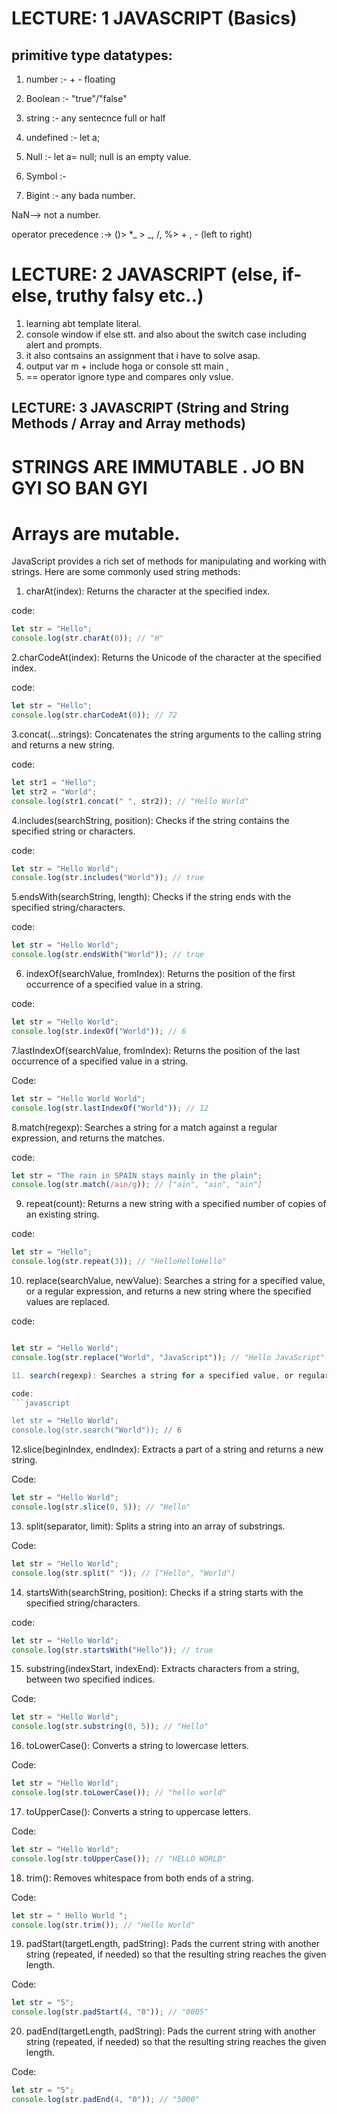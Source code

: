 # LECTURE: 1 JAVASCRIPT (Basics)

## primitive type datatypes:

1. number :- + - floating
2. Boolean :- "true"/"false"
3. string :- any sentecnce full or half
4. undefined :- let a;
5. Null :- let a= null; null is an empty value.

6. Symbol :-
7. Bigint :- any bada number.

NaN--> not a number.

operator precedence :-> ()> \*_ > _, /, %> + , - (left to right)

# LECTURE: 2 JAVASCRIPT (else, if-else, truthy falsy etc..)

1. learning abt template literal.
2. console window if else stt. and also about the switch case including alert and prompts.
3. it also contsains an assignment that i have to solve asap.
4. output var m + include hoga or console stt main ,
5. == operator ignore type and compares only vslue.

## LECTURE: 3 JAVASCRIPT (String and String Methods / Array and Array methods)

# STRINGS ARE IMMUTABLE . JO BN GYI SO BAN GYI

# Arrays are mutable.

JavaScript provides a rich set of methods for manipulating and working with strings. Here are some commonly used string methods:

1. charAt(index): Returns the character at the specified index.

code:

```javascript
let str = "Hello";
console.log(str.charAt(0)); // "H"
```

2.charCodeAt(index): Returns the Unicode of the character at the specified index.

code:

```javascript
let str = "Hello";
console.log(str.charCodeAt(0)); // 72
```

3.concat(...strings): Concatenates the string arguments to the calling string and returns a new string.

code:

```javascript
let str1 = "Hello";
let str2 = "World";
console.log(str1.concat(" ", str2)); // "Hello World"
```

4.includes(searchString, position): Checks if the string contains the specified string or characters.

code:

```javascript
let str = "Hello World";
console.log(str.includes("World")); // true
```

5.endsWith(searchString, length): Checks if the string ends with the specified string/characters.

code:

```javascript
let str = "Hello World";
console.log(str.endsWith("World")); // true
```

6. indexOf(searchValue, fromIndex): Returns the position of the first occurrence of a specified value in a string.

code:

```javascript
let str = "Hello World";
console.log(str.indexOf("World")); // 6
```

7.lastIndexOf(searchValue, fromIndex): Returns the position of the last occurrence of a specified value in a string.

Code:

```javascript
let str = "Hello World World";
console.log(str.lastIndexOf("World")); // 12
```

8.match(regexp): Searches a string for a match against a regular expression, and returns the matches.

code:

```javascript
let str = "The rain in SPAIN stays mainly in the plain";
console.log(str.match(/ain/g)); // ["ain", "ain", "ain"]
```

9. repeat(count): Returns a new string with a specified number of copies of an existing string.

code:

```javascript
let str = "Hello";
console.log(str.repeat(3)); // "HelloHelloHello"
```

10. replace(searchValue, newValue): Searches a string for a specified value, or a regular expression, and returns a new string where the specified values are replaced.

code:

````javascript

let str = "Hello World";
console.log(str.replace("World", "JavaScript")); // "Hello JavaScript"

11. search(regexp): Searches a string for a specified value, or regular expression, and returns the position of the match.

code:
```javascript

let str = "Hello World";
console.log(str.search("World")); // 6

````

12.slice(beginIndex, endIndex): Extracts a part of a string and returns a new string.

Code:

```javascript
let str = "Hello World";
console.log(str.slice(0, 5)); // "Hello"
```

13. split(separator, limit): Splits a string into an array of substrings.

Code:

```javascript
let str = "Hello World";
console.log(str.split(" ")); // ["Hello", "World"]
```

14. startsWith(searchString, position): Checks if a string starts with the specified string/characters.

code:

```javascript
let str = "Hello World";
console.log(str.startsWith("Hello")); // true
```

15. substring(indexStart, indexEnd): Extracts characters from a string, between two specified indices.

Code:

```javascript
let str = "Hello World";
console.log(str.substring(0, 5)); // "Hello"
```

16. toLowerCase(): Converts a string to lowercase letters.

Code:

```javascript
let str = "Hello World";
console.log(str.toLowerCase()); // "hello world"
```

17. toUpperCase(): Converts a string to uppercase letters.

Code:

```javascript
let str = "Hello World";
console.log(str.toUpperCase()); // "HELLO WORLD"
```

18. trim(): Removes whitespace from both ends of a string.

Code:

```javascript
let str = " Hello World ";
console.log(str.trim()); // "Hello World"
```

19. padStart(targetLength, padString): Pads the current string with another string (repeated, if needed) so that the resulting string reaches the given length.

Code:

```javascript
let str = "5";
console.log(str.padStart(4, "0")); // "0005"
```

20. padEnd(targetLength, padString): Pads the current string with another string (repeated, if needed) so that the resulting string reaches the given length.

Code:

```javascript
let str = "5";
console.log(str.padEnd(4, "0")); // "5000"
```
